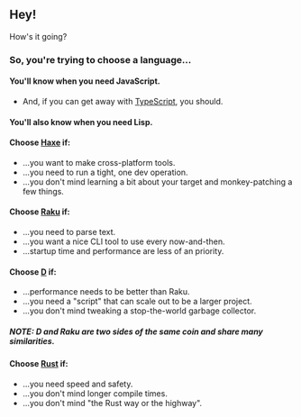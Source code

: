 ## Hey!

How's it going?

### So, you're trying to choose a language...

#### You'll know when you need JavaScript.
* And, if you can get away with [TypeScript](https://www.typescript-lang.org/index.html), you should.

#### You'll also know when you need Lisp.

#### Choose [Haxe](https://haxe.org) if:
* ...you want to make cross-platform tools.
* ...you need to run a tight, one dev operation.
* ...you don't mind learning a bit about your target and monkey-patching a few things.

#### Choose [Raku](https://raku.org) if:
* ...you need to parse text.
* ...you want a nice CLI tool to use every now-and-then.
* ...startup time and performance are less of an priority.

#### Choose [D](https://dlang.org) if:
* ...performance needs to be better than Raku.
* ...you need a "script" that can scale out to be a larger project.
* ...you don't mind tweaking a stop-the-world garbage collector.

##### NOTE: D and Raku are two sides of the same coin and share many similarities.

#### Choose [Rust](http://rust-lang.org) if:
* ...you need speed and safety.
* ...you don't mind longer compile times.
* ...you don't mind "the Rust way or the highway".
